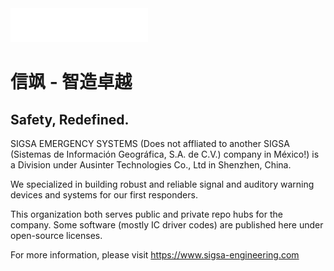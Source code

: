 <img width=220 alt="SIGSA Emergency Systems" src="https://github.com/SIGSA-ENGINEERING/.github/blob/main/Profile/Images/Asset%202SIG3.png">

# 信飒 - 智造卓越

## Safety, Redefined.

SIGSA EMERGENCY SYSTEMS (Does not affliated to another SIGSA (Sistemas de Información Geográfica, S.A. de C.V.) company in México!) is a Division under Ausinter Technologies Co., Ltd in Shenzhen, China.

We specialized in building robust and reliable signal and auditory warning devices and systems for our first responders.

This organization both serves public and private repo hubs for the company. Some software (mostly IC driver codes) are published here under open-source licenses.

For more information, please visit https://www.sigsa-engineering.com
